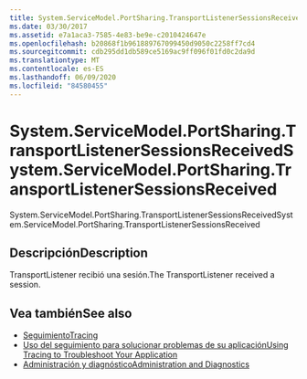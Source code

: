 ```yaml
---
title: System.ServiceModel.PortSharing.TransportListenerSessionsReceived
ms.date: 03/30/2017
ms.assetid: e7a1aca3-7585-4e83-be9e-c2010424647e
ms.openlocfilehash: b20868f1b961889767099450d9050c2258ff7cd4
ms.sourcegitcommit: cdb295dd1db589ce5169ac9ff096f01fd0c2da9d
ms.translationtype: MT
ms.contentlocale: es-ES
ms.lasthandoff: 06/09/2020
ms.locfileid: "84580455"
---
```

# <a name="systemservicemodelportsharingtransportlistenersessionsreceived"></a><span data-ttu-id="aec6e-102">System.ServiceModel.PortSharing.TransportListenerSessionsReceived</span><span class="sxs-lookup"><span data-stu-id="aec6e-102">System.ServiceModel.PortSharing.TransportListenerSessionsReceived</span></span>
<span data-ttu-id="aec6e-103">System.ServiceModel.PortSharing.TransportListenerSessionsReceived</span><span class="sxs-lookup"><span data-stu-id="aec6e-103">System.ServiceModel.PortSharing.TransportListenerSessionsReceived</span></span>  
  
## <a name="description"></a><span data-ttu-id="aec6e-104">Descripción</span><span class="sxs-lookup"><span data-stu-id="aec6e-104">Description</span></span>  
 <span data-ttu-id="aec6e-105">TransportListener recibió una sesión.</span><span class="sxs-lookup"><span data-stu-id="aec6e-105">The TransportListener received a session.</span></span>  
  
## <a name="see-also"></a><span data-ttu-id="aec6e-106">Vea también</span><span class="sxs-lookup"><span data-stu-id="aec6e-106">See also</span></span>

- [<span data-ttu-id="aec6e-107">Seguimiento</span><span class="sxs-lookup"><span data-stu-id="aec6e-107">Tracing</span></span>](index.md)
- [<span data-ttu-id="aec6e-108">Uso del seguimiento para solucionar problemas de su aplicación</span><span class="sxs-lookup"><span data-stu-id="aec6e-108">Using Tracing to Troubleshoot Your Application</span></span>](using-tracing-to-troubleshoot-your-application.md)
- [<span data-ttu-id="aec6e-109">Administración y diagnóstico</span><span class="sxs-lookup"><span data-stu-id="aec6e-109">Administration and Diagnostics</span></span>](../index.md)
